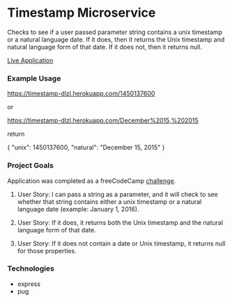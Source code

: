 # Timestamp Microservice

Checks to see if a user passed parameter string contains a unix timestamp or a natural language date. If it does, then it returns the Unix timestamp and natural language form of that date. If it does not, then it returns null.

[Live Application](https://timestamp-dlzl.herokuapp.com)

### Example Usage

https://timestamp-dlzl.herokuapp.com/1450137600

or

https://timestamp-dlzl.herokuapp.com/December%2015,%202015

return

{ "unix": 1450137600, "natural": "December 15, 2015" }

### Project Goals

Application was completed as a freeCodeCamp [challenge](https://www.freecodecamp.org/challenges/timestamp-microservice).

1. User Story: I can pass a string as a parameter, and it will check to see whether that string contains either a unix timestamp or a natural language date (example: January 1, 2016).

2. User Story: If it does, it returns both the Unix timestamp and the natural language form of that date.

3. User Story: If it does not contain a date or Unix timestamp, it returns null for those properties.

### Technologies

* express
* pug

